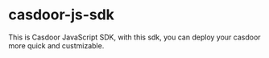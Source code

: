 # casdoor-js-sdk


This is Casdoor JavaScript SDK, with this sdk, you can deploy your casdoor more quick and custmizable.
